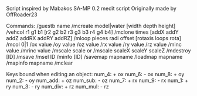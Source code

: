 Script inspired by Mabakos SA-MP 0.2 medit script
Originally made by OffRoader23


Commands:
/guestb name
/mcreate model|water [width depth height]
/vehcol r1 g1 b1 [r2 g2 b2 r3 g3 b3 r4 g4 b4]
/mclone times [addX addY addZ addRX addRY addRZ]
/mloop pieces radi offset [rotaxis loops rota]
/mcol 0|1
/ox value
/oy value
/oz value
/rx value
/ry value
/rz value
/minc value
/mrinc value
/mscale scale or /mscale scaleX scaleY scaleZ
/mdestroy [ID]
/msave
/msel ID
/minfo [ID]
/savemap mapname
/loadmap mapname
/mapinfo mapname
/mclear

Keys bound when editing an object:
num_4: + ox
num_6: - ox
num_8: + oy
num_2: - oy
num_add: + oz
num_sub: - oz
num_7: + rx
num_9: - rx
num_1: + ry
num_3: - ry
num_div: + rz
num_mul: - rz
